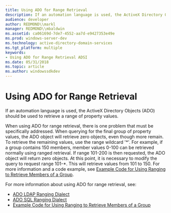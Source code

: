 ```yaml
---
title: Using ADO for Range Retrieval
description: If an automation language is used, the ActiveX Directory Objects (ADO) should be used to retrieve a range of property values.When using ADO for range retrieval, there is one problem that must be specifically addressed.
audience: developer
author: REDMOND\\markl
manager: REDMOND\\mbaldwin
ms.assetid: ca06169d-7de7-4552-aa7d-e9427353e49e
ms.prod: windows-server-dev
ms.technology: active-directory-domain-services
ms.tgt_platform: multiple
keywords:
- Using ADO for Range Retrieval ADSI
ms.date: 05/31/2018
ms.topic: article
ms.author: windowssdkdev
---
```


# Using ADO for Range Retrieval

If an automation language is used, the ActiveX Directory Objects (ADO) should be used to retrieve a range of property values.

When using ADO for range retrieval, there is one problem that must be specifically addressed. When querying for the final group of property values, the ADO object will retrieve zero objects, even though more remain. To retrieve the remaining values, use the range wildcard '\*'. For example, if a group contains 150 members, member values 0-100 can be retrieved normally using ranged retrieval. If range 101-200 is then requested, the ADO object will return zero objects. At this point, it is necessary to modify the query to request range 101-\*. This will retrieve values from 101 to 150. For more information and a code example, see [Example Code for Using Ranging to Retrieve Members of a Group](example-code-for-using-ranging-to-retrieve-members-of-a-group.md).

For more information about using ADO for range retrieval, see:

-   [ADO LDAP Ranging Dialect](ado-ldap-ranging-dialect.md)
-   [ADO SQL Ranging Dialect](ado-sql-ranging-dialect.md)
-   [Example Code for Using Ranging to Retrieve Members of a Group](example-code-for-using-ranging-to-retrieve-members-of-a-group.md)

 

 




